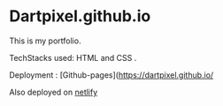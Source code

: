 # Dartpixel.github.io


This is my portfolio.

TechStacks used: HTML and CSS .

Deployment : [Github-pages](https://dartpixel.github.io/

Also deployed on [netlify](https://kartiksharma-portfolio.netlify.app/)
